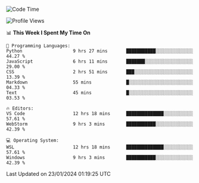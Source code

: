 <!--START_SECTION:waka-->
![Code Time](http://img.shields.io/badge/Code%20Time-522%20hrs%2034%20mins-blue)

![Profile Views](http://img.shields.io/badge/Profile%20Views-4-blue)

📊 **This Week I Spent My Time On** 

```text
💬 Programming Languages: 
Python                   9 hrs 27 mins       ███████████░░░░░░░░░░░░░░   44.27 % 
JavaScript               6 hrs 11 mins       ███████░░░░░░░░░░░░░░░░░░   29.00 % 
CSS                      2 hrs 51 mins       ███░░░░░░░░░░░░░░░░░░░░░░   13.39 % 
Markdown                 55 mins             █░░░░░░░░░░░░░░░░░░░░░░░░   04.33 % 
Text                     45 mins             █░░░░░░░░░░░░░░░░░░░░░░░░   03.53 % 

🔥 Editors: 
VS Code                  12 hrs 18 mins      ██████████████░░░░░░░░░░░   57.61 % 
WebStorm                 9 hrs 3 mins        ███████████░░░░░░░░░░░░░░   42.39 % 

💻 Operating System: 
WSL                      12 hrs 18 mins      ██████████████░░░░░░░░░░░   57.61 % 
Windows                  9 hrs 3 mins        ███████████░░░░░░░░░░░░░░   42.39 % 
```


 Last Updated on 23/01/2024 01:19:25 UTC
<!--END_SECTION:waka-->

